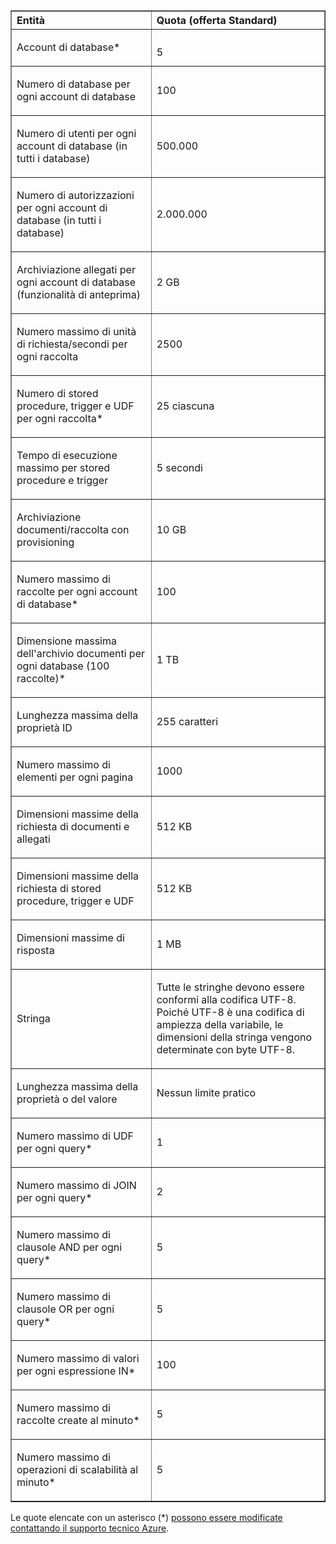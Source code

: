 <table cellspacing="0" border="1">
<tr>
   <th align="left" valign="middle">Entità</th>
   <th align="left" valign="middle">Quota (offerta Standard)</th>
</tr>
<tr>
   <td valign="middle"><p>Account di database*</p></td>
   <td valign="middle"><p></p>5</td>

</tr>
<tr>
   <td valign="middle"><p>Numero di database per ogni account di database</p></td>
   <td valign="middle"><p>100</p></td>
</tr>
<tr>
   <td valign="middle"><p>Numero di utenti per ogni account di database (in tutti i database)</p></td>
   <td valign="middle"><p>500.000</p></td>
</tr>
<tr>
   <td valign="middle"><p>Numero di autorizzazioni per ogni account di database (in tutti i database)</p></td>
   <td valign="middle"><p>2.000.000</p></td>
</tr>
<tr>
   <td valign="middle"><p>Archiviazione allegati per ogni account di database (funzionalità di anteprima)</p></td>
   <td valign="middle"><p>2 GB</p></td>
</tr>
<tr>
   <td valign="middle"><p>Numero massimo di unità di richiesta/secondi per ogni raccolta</p></td>
   <td valign="middle"><p>2500</p></td>
</tr>
<tr>
   <td valign="middle"><p>Numero di stored procedure, trigger e UDF per ogni raccolta* </p></td>
   <td valign="middle"><p>25 ciascuna</p></td>
</tr>
<tr>
   <td valign="middle"><p>Tempo di esecuzione massimo per stored procedure e trigger</p></td>
   <td valign="middle"><p>5 secondi</p></td>
</tr>
<tr>
   <td valign="middle"><p>Archiviazione documenti/raccolta con provisioning</p></td>
   <td valign="middle"><p>10 GB</p></td>
</tr>
<tr>
   <td valign="middle"><p>Numero massimo di raccolte per ogni account di database*</p></td>
   <td valign="middle"><p>100</p></td>
</tr>
<tr>
   <td valign="middle"><p>Dimensione massima dell'archivio documenti per ogni database (100 raccolte)*</p></td>
   <td valign="middle"><p>1 TB</p></td>
</tr>
<tr>
   <td valign="middle"><p>Lunghezza massima della proprietà ID</p></td>
   <td valign="middle"><p>255 caratteri</p></td>
</tr>
<tr>
   <td valign="middle"><p>Numero massimo di elementi per ogni pagina</p></td>
   <td valign="middle"><p>1000</p></td>
</tr>
<tr>
   <td valign="middle"><p>Dimensioni massime della richiesta di documenti e allegati </p></td>
   <td valign="middle"><p>512 KB</p></td>
</tr>
<tr>
   <td valign="middle"><p>Dimensioni massime della richiesta di stored procedure, trigger e UDF</p></td>
   <td valign="middle"><p>512 KB</p></td>
</tr>
<tr>
   <td valign="middle"><p>Dimensioni massime di risposta</p></td>
   <td valign="middle"><p>1 MB</p></td>
</tr>
<tr>
   <td valign="middle"><p>Stringa</p></td>
   <td valign="middle"><p>Tutte le stringhe devono essere conformi alla codifica UTF-8. Poiché UTF-8 è una codifica di ampiezza della variabile, le dimensioni della stringa vengono determinate con byte UTF-8.</p></td>
</tr>
<tr>
   <td valign="middle"><p>Lunghezza massima della proprietà o del valore</p></td>
   <td valign="middle"><p>Nessun limite pratico</p></td>
</tr>
<tr>
   <td valign="middle"><p>Numero massimo di UDF per ogni query*</p></td>
   <td valign="middle"><p>1</p></td>
</tr>
<tr>
   <td valign="middle"><p>Numero massimo di JOIN per ogni query*</p></td>
   <td valign="middle"><p>2</p></td>
</tr>
<tr>
   <td valign="middle"><p>Numero massimo di clausole AND per ogni query*</p></td>
   <td valign="middle"><p>5</p></td>
</tr>
<tr>
   <td valign="middle"><p>Numero massimo di clausole OR per ogni query*</p></td>
   <td valign="middle"><p>5</p></td>
</tr>
<tr>
   <td valign="middle"><p>Numero massimo di valori per ogni espressione IN*</p></td>
   <td valign="middle"><p>100</p></td>
</tr>
<tr>
   <td valign="middle"><p>Numero massimo di raccolte create al minuto*</p></td>
   <td valign="middle"><p>5</p></td>
</tr>
<tr>
   <td valign="middle"><p>Numero massimo di operazioni di scalabilità al minuto*</p></td>
   <td valign="middle"><p>5</p></td>
</tr>
</table>

Le quote elencate con un asterisco (*) [possono essere modificate contattando il supporto tecnico Azure](../articles/documentdb-increase-limits.md).

<!---HONumber=58-->